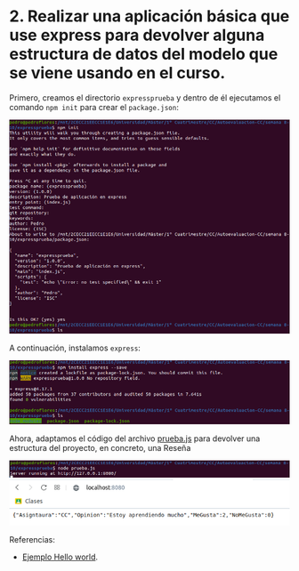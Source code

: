 # 2.  Realizar una aplicación básica que use express para devolver alguna estructura de datos del modelo que se viene usando en el curso.

Primero, creamos el directorio `expressprueba` y dentro de él ejecutamos el comando `npm init` para crear el `package.json`:

![](./imgs/2.1.png)

A continuación, instalamos `express`:

![](./imgs/2.2.png)

Ahora, adaptamos el código del archivo [prueba.js](./expressprueba/prueba.js) para devolver una estructura del proyecto, en concreto, una Reseña

![](./imgs/2.3.png)
![](./imgs/2.4.png)

Referencias:
* [Ejemplo Hello world](https://expressjs.com/es/starter/hello-world.html).